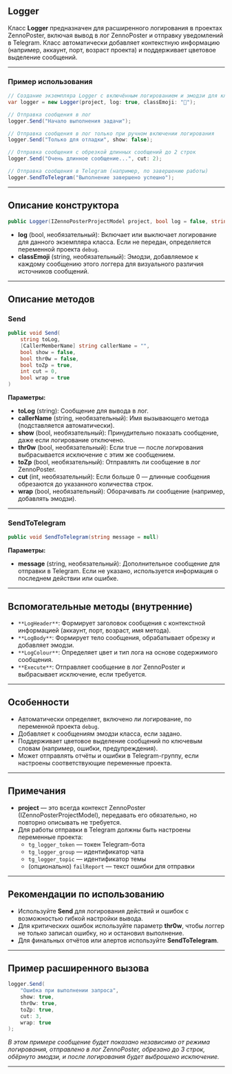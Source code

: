 
## Logger

Класс **Logger** предназначен для расширенного логирования в проектах ZennoPoster, включая вывод в лог ZennoPoster и отправку уведомлений в Telegram. Класс автоматически добавляет контекстную информацию (например, аккаунт, порт, возраст проекта) и поддерживает цветовое выделение сообщений.

---

### Пример использования

```csharp
// Создание экземпляра Logger с включённым логированием и эмодзи для класса
var logger = new Logger(project, log: true, classEmoji: "🚀");

// Отправка сообщения в лог
logger.Send("Начало выполнения задачи");

// Отправка сообщения в лог только при ручном включении логирования
logger.Send("Только для отладки", show: false);

// Отправка сообщения с обрезкой длинных сообщений до 2 строк
logger.Send("Очень длинное сообщение...", cut: 2);

// Отправка сообщения в Telegram (например, по завершению работы)
logger.SendToTelegram("Выполнение завершено успешно");
```


---

## Описание конструктора

```csharp
public Logger(IZennoPosterProjectModel project, bool log = false, string classEmoji = null)
```

- **log** (bool, необязательный): Включает или выключает логирование для данного экземпляра класса. Если не передан, определяется переменной проекта `debug`.
- **classEmoji** (string, необязательный): Эмодзи, добавляемое к каждому сообщению этого логгера для визуального различия источников сообщений.

---

## Описание методов

### Send

```csharp
public void Send(
    string toLog,
    [CallerMemberName] string callerName = "",
    bool show = false,
    bool thr0w = false,
    bool toZp = true,
    int cut = 0,
    bool wrap = true
)
```

**Параметры:**

- **toLog** (string): Сообщение для вывода в лог.
- **callerName** (string, необязательный): Имя вызывающего метода (подставляется автоматически).
- **show** (bool, необязательный): Принудительно показать сообщение, даже если логирование отключено.
- **thr0w** (bool, необязательный): Если true — после логирования выбрасывается исключение с этим же сообщением.
- **toZp** (bool, необязательный): Отправлять ли сообщение в лог ZennoPoster.
- **cut** (int, необязательный): Если больше 0 — длинные сообщения обрезаются до указанного количества строк.
- **wrap** (bool, необязательный): Оборачивать ли сообщение (например, добавлять эмодзи).

---

### SendToTelegram

```csharp
public void SendToTelegram(string message = null)
```

**Параметры:**

- **message** (string, необязательный): Дополнительное сообщение для отправки в Telegram. Если не указано, используется информация о последнем действии или ошибке.

---

## Вспомогательные методы (внутренние)

- `**LogHeader**`: Формирует заголовок сообщения с контекстной информацией (аккаунт, порт, возраст, имя метода).
- `**LogBody**`: Формирует тело сообщения, обрабатывает обрезку и добавляет эмодзи.
- `**LogColour**`: Определяет цвет и тип лога на основе содержимого сообщения.
- `**Execute**`: Отправляет сообщение в лог ZennoPoster и выбрасывает исключение, если требуется.

---

## Особенности

- Автоматически определяет, включено ли логирование, по переменной проекта `debug`.
- Добавляет к сообщениям эмодзи класса, если задано.
- Поддерживает цветовое выделение сообщений по ключевым словам (например, ошибки, предупреждения).
- Может отправлять отчёты и ошибки в Telegram-группу, если настроены соответствующие переменные проекта.

---

## Примечания

- **project** — это всегда контекст ZennoPoster (IZennoPosterProjectModel), передавать его обязательно, но повторно описывать не требуется.
- Для работы отправки в Telegram должны быть настроены переменные проекта:
    - `tg_logger_token` — токен Telegram-бота
    - `tg_logger_group` — идентификатор чата
    - `tg_logger_topic` — идентификатор темы
    - (опционально) `failReport` — текст ошибки для отправки

---

## Рекомендации по использованию

- Используйте **Send** для логирования действий и ошибок с возможностью гибкой настройки вывода.
- Для критических ошибок используйте параметр **thr0w**, чтобы логгер не только записал ошибку, но и остановил выполнение.
- Для финальных отчётов или алертов используйте **SendToTelegram**.

---

## Пример расширенного вызова

```csharp
logger.Send(
    "Ошибка при выполнении запроса",
    show: true,
    thr0w: true,
    toZp: true,
    cut: 3,
    wrap: true
);
```

*В этом примере сообщение будет показано независимо от режима логирования, отправлено в лог ZennoPoster, обрезано до 3 строк, обёрнуто эмодзи, и после логирования будет выброшено исключение.*

---


